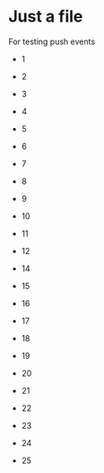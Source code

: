 Just a file
===========

For testing push events


- 1
- 2
- 3
- 4
- 5 
- 6
- 7

- 8
- 9
- 10
- 11

- 12
- 14
- 15
- 16
- 17

- 18
- 19
- 20
- 21
- 22
- 23

- 24
- 25
